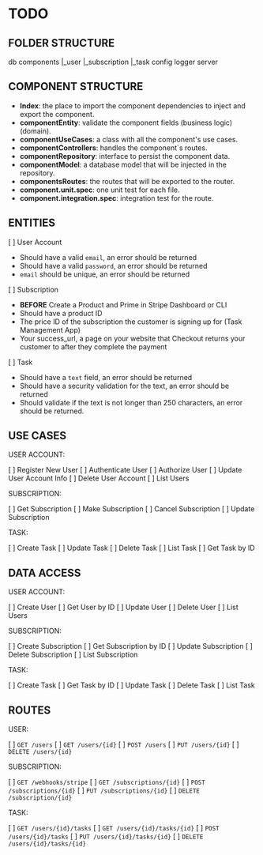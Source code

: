 # TODO

## FOLDER STRUCTURE

db
components
  |_user
  |_subscription
  |_task
config
logger
server

## COMPONENT STRUCTURE

* **Index**: the place to import the component dependencies to inject and export the component.
* **componentEntity**: validate the component fields (business logic) (domain).
* **componentUseCases**: a class with all the component's use cases.
* **componentControllers**: handles the component`s routes.
* **componentRepository**: interface to persist the component data.
* **componentModel**: a database model that will be injected in the repository.
* **componentsRoutes**: the routes that will be exported to the router.
* **component.unit.spec**: one unit test for each file.
* **component.integration.spec**: integration test for the route.

## ENTITIES

[ ] User Account

* Should have a valid `email`, an error should be returned
* Should have a valid `password`, an error should be returned
* `email` should be unique, an error should be returned

[ ] Subscription

* **BEFORE** Create a Product and Prime in Stripe Dashboard or CLI
* Should have a product ID
* The price ID of the subscription the customer is signing up for (Task Management App)
* Your success_url, a page on your website that Checkout returns your customer to after they complete the payment

[ ] Task

* Should have a `text` field, an error should be returned
* Should have a security validation for the text, an error should be returned
* Should validate if the text is not longer than 250 characters, an error should be returned.

## USE CASES

USER ACCOUNT:

[ ] Register New User
[ ] Authenticate User
[ ] Authorize User
[ ] Update User Account Info
[ ] Delete User Account
[ ] List Users

SUBSCRIPTION:

[ ] Get Subscription
[ ] Make Subscription
[ ] Cancel Subscription
[ ] Update Subscription

TASK:

[ ] Create Task
[ ] Update Task
[ ] Delete Task
[ ] List Task
[ ] Get Task by ID

## DATA ACCESS

USER ACCOUNT:

[ ] Create User
[ ] Get User by ID
[ ] Update User
[ ] Delete User
[ ] List Users

SUBSCRIPTION:

[ ] Create Subscription
[ ] Get Subscription by ID
[ ] Update Subscription
[ ] Delete Subscription
[ ] List Subscription

TASK:

[ ] Create Task
[ ] Get Task by ID
[ ] Update Task
[ ] Delete Task
[ ] List Task

## ROUTES

USER:

[ ] `GET /users`
[ ] `GET /users/{id}`
[ ] `POST /users`
[ ] `PUT /users/{id}`
[ ] `DELETE /users/{id}`

SUBSCRIPTION:

[ ] `GET /webhooks/stripe`
[ ] `GET /subscriptions/{id}`
[ ] `POST /subscriptions/{id}`
[ ] `PUT /subscriptions/{id}`
[ ] `DELETE /subscription/{id}`

TASK:

[ ] `GET /users/{id}/tasks`
[ ] `GET /users/{id}/tasks/{id}`
[ ] `POST /users/{id}/tasks`
[ ] `PUT /users/{id}/tasks/{id}`
[ ] `DELETE /users/{id}/tasks/{id}`
